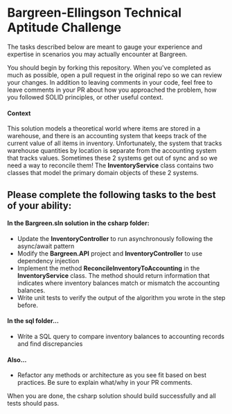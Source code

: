 # Bargreen-Ellingson Technical Aptitude Challenge

The tasks described below are meant to gauge your experience and expertise in scenarios you may actually encounter at Bargreen. 

You should begin by forking this repository.  When you've completed as much as possible, open a pull request in the original repo so we can review your changes. In addition to leaving comments in your code, feel free to leave comments in your PR about how you approached the problem, how you followed SOLID principles, or other useful context.

#### Context
This solution models a theoretical world where items are stored in a warehouse, and there is an accounting system that keeps track of the current value of all items in inventory. 
Unfortunately, the system that tracks warehouse quantities by location is separate from the accounting system that tracks values. Sometimes these 2 systems get out of sync and so we need a way to reconcile them! 
The **InventoryService** class contains two classes that model the primary domain objects of these 2 systems. 


## Please complete the following tasks to the best of your ability:

#### In the Bargreen.sln solution in the csharp folder:
  - Update the **InventoryController** to run asynchronously following the async/await pattern
  - Modify the **Bargreen.API** project and **InventoryController** to use dependency injection
  - Implement the method **ReconcileInventoryToAccounting** in the **InventoryService** class. The method should return information that indicates where inventory balances match or mismatch the accounting balances. 
  - Write unit tests to verify the output of the algorithm you wrote in the step before.
#### In the sql folder...
  - Write a SQL query to compare inventory balances to accounting records and find discrepancies
#### Also...
  - Refactor any methods or architecture as you see fit based on best practices. Be sure to explain what/why in your PR comments.


When you are done, the csharp solution should build successfully and all tests should pass.


